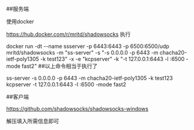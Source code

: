 ##服务端

使用docker

https://hub.docker.com/r/mritd/shadowsocks
执行

docker run -dt --name ssserver -p 6443:6443 -p 6500:6500/udp mritd/shadowsocks -m "ss-server" -s "-s 0.0.0.0 -p 6443 -m chacha20-ietf-poly1305 -k test123" -x -e "kcpserver" -k "-t 127.0.0.1:6443 -l :6500 -mode fast2"
##以上命令相当于执行了

ss-server -s 0.0.0.0 -p 6443 -m chacha20-ietf-poly1305 -k test123
kcpserver -t 127.0.0.1:6443 -l :6500 -mode fast2

##客户端

https://github.com/shadowsocks/shadowsocks-windows

解压填入所需信息即可

